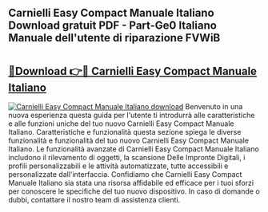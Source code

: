 ## Carnielli Easy Compact Manuale Italiano Download gratuit PDF - Part-Ge0 Italiano Manuale dell'utente di riparazione FVWiB

# <h2><a href="http://dffeiu.blite.top/?on=Carnielli+Easy+Compact+Manuale+Italiano">🔗Download 👉🔴 Carnielli Easy Compact Manuale Italiano</a></h2>

[![Carnielli Easy Compact Manuale Italiano download](https://i.imgur.com/lujVjoI.png)](http://dffeiu.blite.top/?on=Carnielli+Easy+Compact+Manuale+Italiano)
Benvenuto in una nuova esperienza questa guida per l'utente ti introdurrà alle caratteristiche e alle funzioni uniche del tuo nuovo Carnielli Easy Compact Manuale Italiano. Caratteristiche e funzionalità questa sezione spiega le diverse funzionalità e funzionalità del tuo nuovo Carnielli Easy Compact Manuale Italiano. Le funzionalità avanzate di Carnielli Easy Compact Manuale Italiano includono il rilevamento di oggetti, la scansione Delle Impronte Digitali, i profili personalizzabili e le attività automatizzate, tutte accessibili e personalizzate dall'interfaccia. Confidiamo che Carnielli Easy Compact Manuale Italiano sia stata una risorsa affidabile ed efficace per i tuoi sforzi per conoscere le specifiche del tuo nuovo dispositivo. In caso di domande o dubbi, contattare il nostro team di assistenza clienti.
